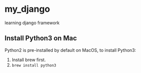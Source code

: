 # my_django
learning django framework
## Install Python3 on Mac
Python2 is pre-installed by default on MacOS, to install Python3:
1. Install brew first.
2. `brew install python3`
